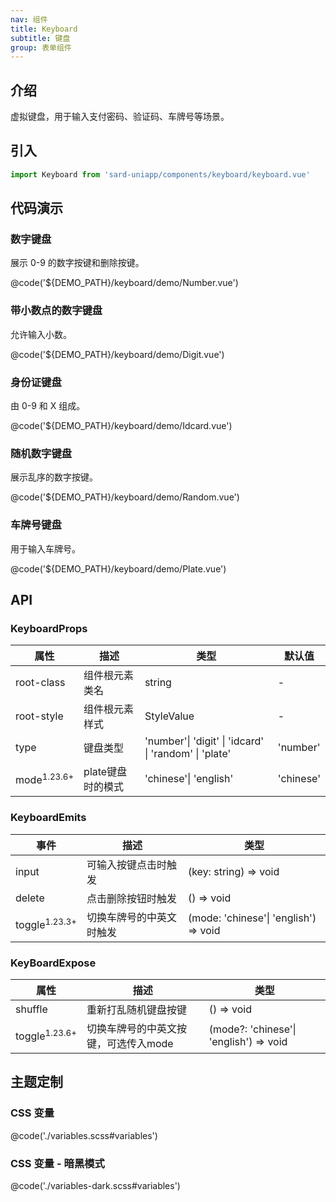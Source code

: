 ```yaml
---
nav: 组件
title: Keyboard
subtitle: 键盘
group: 表单组件
---
```


## 介绍

虚拟键盘，用于输入支付密码、验证码、车牌号等场景。

## 引入

```ts
import Keyboard from 'sard-uniapp/components/keyboard/keyboard.vue'
```

## 代码演示

### 数字键盘

展示 0-9 的数字按键和删除按键。

@code('${DEMO_PATH}/keyboard/demo/Number.vue')

### 带小数点的数字键盘

允许输入小数。

@code('${DEMO_PATH}/keyboard/demo/Digit.vue')

### 身份证键盘

由 0-9 和 X 组成。

@code('${DEMO_PATH}/keyboard/demo/Idcard.vue')

### 随机数字键盘

展示乱序的数字按键。

@code('${DEMO_PATH}/keyboard/demo/Random.vue')

### 车牌号键盘

用于输入车牌号。

@code('${DEMO_PATH}/keyboard/demo/Plate.vue')

## API

### KeyboardProps

| 属性                   | 描述              | 类型                                                  | 默认值    |
| ---------------------- | ----------------- | ----------------------------------------------------- | --------- |
| root-class             | 组件根元素类名    | string                                                | -         |
| root-style             | 组件根元素样式    | StyleValue                                            | -         |
| type                   | 键盘类型          | 'number'\| 'digit' \| 'idcard' \| 'random' \| 'plate' | 'number'  |
| mode<sup>1.23.6+</sup> | plate键盘时的模式 | 'chinese'\| 'english'                                 | 'chinese' |

### KeyboardEmits

| 事件                     | 描述                     | 类型                                  |
| ------------------------ | ------------------------ | ------------------------------------- |
| input                    | 可输入按键点击时触发     | (key: string) => void                 |
| delete                   | 点击删除按钮时触发       | () => void                            |
| toggle<sup>1.23.3+</sup> | 切换车牌号的中英文时触发 | (mode: 'chinese'\| 'english') => void |

### KeyBoardExpose

| 属性                     | 描述                                 | 类型                                   |
| ------------------------ | ------------------------------------ | -------------------------------------- |
| shuffle                  | 重新打乱随机键盘按键                 | () => void                             |
| toggle<sup>1.23.6+</sup> | 切换车牌号的中英文按键，可选传入mode | (mode?: 'chinese'\| 'english') => void |

## 主题定制

### CSS 变量

@code('./variables.scss#variables')

### CSS 变量 - 暗黑模式

@code('./variables-dark.scss#variables')
